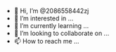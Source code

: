 - 👋 Hi, I’m @2086558442zj
- 👀 I’m interested in ...
- 🌱 I’m currently learning ...
- 💞️ I’m looking to collaborate on ...
- 📫 How to reach me ...

<!---
2086558442zj/2086558442zj is a ✨ special ✨ repository because its `README.md` (this file) appears on your GitHub profile.
You can click the Preview link to take a look at your changes.
--->
